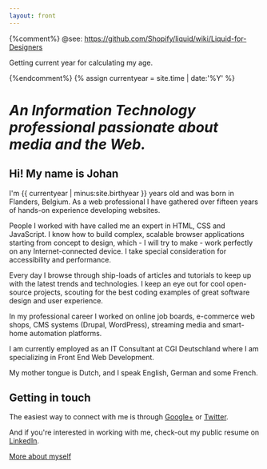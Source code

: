 ```yaml
---
layout: front
---
```


{%comment%}
@see: https://github.com/Shopify/liquid/wiki/Liquid-for-Designers

Getting current year for calculating my age.

{%endcomment%}
{% assign currentyear = site.time | date:'%Y' %}

# _An Information Technology professional passionate about media and the Web._

## Hi! My name is Johan

<!-- So this is totally assuming I am still alive when you read this... *darkthoughts* -->
I'm {{ currentyear | minus:site.birthyear }} years old and was born in Flanders, Belgium. As a web professional I have gathered over fifteen years of hands-on experience developing websites.

People I worked with have called me an expert in HTML, CSS and JavaScript. I know how to build complex, scalable browser applications starting from concept to design, which - I will try to make - work perfectly on any Internet-connected device. I take special consideration for accessibility and performance.

Every day I browse through ship-loads of articles and tutorials to keep up with the latest trends and technologies. I keep an eye out for cool open-source projects, scouting for the best coding examples of great software design and user experience.

In my professional career I worked on online job boards, e-commerce web shops, CMS systems (Drupal, WordPress), streaming media and smart-home automation platforms.

I am currently employed as an IT Consultant at CGI Deutschland where I am specializing in Front End Web Development.

My mother tongue is Dutch, and I speak English, German and some French.

## Getting in touch

The easiest way to connect with me is through [Google+](//plus.google.com/u/0/+JohanBové) or [Twitter](//twitter.com/johanbove).

And if you're interested in working with me, check-out my public resume on [LinkedIn](//de.linkedin.com/in/johanbove).

[More about myself](/about)
